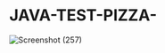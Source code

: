 # JAVA-TEST-PIZZA-

![Screenshot (257)](https://github.com/Raghvkowtal/JAVA-TEST-PIZZA-/assets/125593872/7de70adf-7dac-4c7f-a6a5-9128270914ae)
